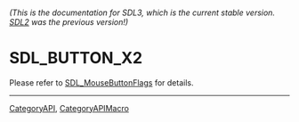 ###### (This is the documentation for SDL3, which is the current stable version. [SDL2](https://wiki.libsdl.org/SDL2/) was the previous version!)
# SDL_BUTTON_X2

Please refer to [SDL_MouseButtonFlags](SDL_MouseButtonFlags) for details.

----
[CategoryAPI](CategoryAPI), [CategoryAPIMacro](CategoryAPIMacro)

